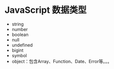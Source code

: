 # JavaScript 数据类型

- string
- number
- boolean
- null
- undefined
- bigint
- symbol
- object：包含Array、Function、Date、Error等。。。
